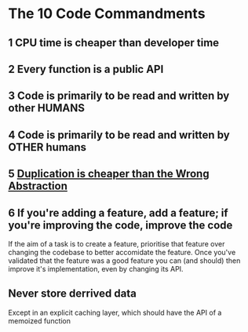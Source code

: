 # The 10 Code Commandments

## 1 CPU time is cheaper than developer time

## 2 Every function is a public API

## 3 Code is primarily to be read and written by other HUMANS

## 4 Code is primarily to be read and written by OTHER humans

## 5 [Duplication is cheaper than the Wrong Abstraction][dontalwaysdry]

## 6 If you're adding a feature, add a feature; if you're improving the code, improve the code

If the aim of a task is to create a feature, prioritise that feature over changing the codebase to better accomidate the feature. Once you've validated that the feature was a good feature you can (and should) then improve it's implementation, even by changing its API.

## Never store derrived data

Except in an explicit caching layer, which should have the API of a memoized function

[dontalwaysdry]: https://www.youtube.com/watch?v=8bZh5LMaSmE&feature=youtu.be
